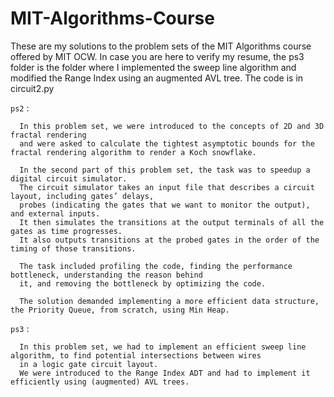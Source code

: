 # MIT-Algorithms-Course
These are my solutions to the problem sets of the MIT Algorithms course offered by MIT OCW. In case you are here to verify my resume, the ps3 folder is the folder where I implemented the sweep line algorithm and modified the Range Index using an augmented AVL tree. The code is in circuit2.py

<code>ps2</code> : 

      In this problem set, we were introduced to the concepts of 2D and 3D fractal rendering 
      and were asked to calculate the tightest asymptotic bounds for the fractal rendering algorithm to render a Koch snowflake.

      In the second part of this problem set, the task was to speedup a digital circuit simulator. 
      The circuit simulator takes an input file that describes a circuit layout, including gates’ delays,
      probes (indicating the gates that we want to monitor the output), and external inputs. 
      It then simulates the transitions at the output terminals of all the gates as time progresses. 
      It also outputs transitions at the probed gates in the order of the timing of those transitions.
      
      The task included profiling the code, finding the performance bottleneck, understanding the reason behind
      it, and removing the bottleneck by optimizing the code.
      
      The solution demanded implementing a more efficient data structure, the Priority Queue, from scratch, using Min Heap.
      
       
<code>ps3</code> :

      In this problem set, we had to implement an efficient sweep line algorithm, to find potential intersections between wires
      in a logic gate circuit layout.
      We were introduced to the Range Index ADT and had to implement it efficiently using (augmented) AVL trees.
      
